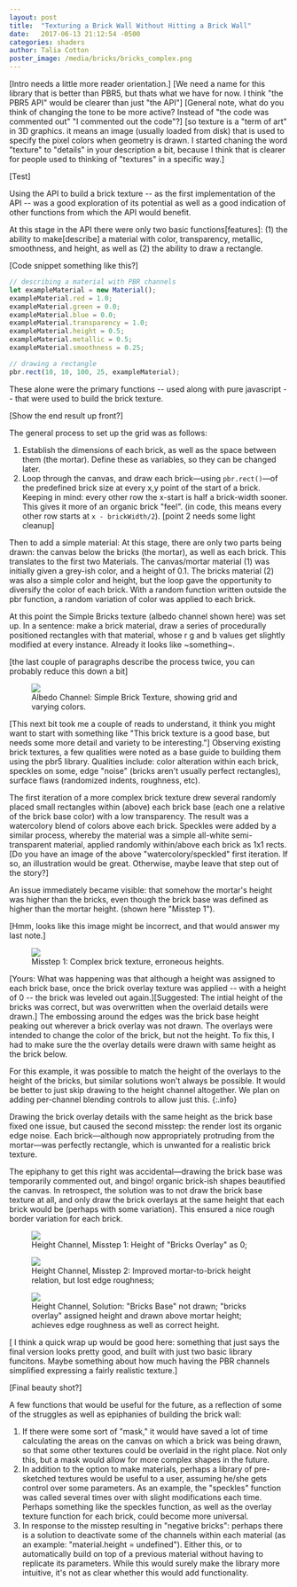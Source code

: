 ```yaml
---
layout: post
title:  "Texturing a Brick Wall Without Hitting a Brick Wall"
date:   2017-06-13 21:12:54 -0500
categories: shaders
author: Talia Cotton
poster_image: /media/bricks/bricks_complex.png
---
```


[Intro needs a little more reader orientation.]
[We need a name for this library that is better than PBR5, but thats what we have for now. I think "the PBR5 API" would be clearer than just "the API"]
[General note, what do you think of changing the tone to be more active? Instead of "the code was commented out" "I commented out the code"?]
[so texture is a "term of art" in 3D graphics. it means an image (usually loaded from disk) that is used to specify the pixel colors when geometry is drawn. I started chaning the word "texture" to "details" in your description a bit, because I think that is clearer for people used to thinking of "textures" in a specific way.]

[Test]

Using the API to build a brick texture -- as the first implementation of the API -- was a good exploration of its potential as well as a good indication of other functions from which the API would benefit.

At this stage in the API there were only two basic functions[features]: (1) the ability to make[describe] a material with color, transparency, metallic, smoothness, and height, as well as (2) the ability to draw a rectangle. 

[Code snippet something like this?]
```javascript
// describing a material with PBR channels
let exampleMaterial = new Material();
exampleMaterial.red = 1.0;
exampleMaterial.green = 0.0;
exampleMaterial.blue = 0.0;
exampleMaterial.transparency = 1.0;
exampleMaterial.height = 0.5;
exampleMaterial.metallic = 0.5;
exampleMaterial.smoothness = 0.25;

// drawing a rectangle
pbr.rect(10, 10, 100, 25, exampleMaterial);
```

These alone were the primary functions -- used along with pure javascript -- that were used to build the brick texture.

[Show the end result up front?]

The general process to set up the grid was as follows:
1. Establish the dimensions of each brick, as well as the space between them (the mortar). Define these as variables, so they can be changed later.
2. Loop through the canvas, and draw each brick—using `pbr.rect()`—of the predefined brick size at every x,y point of the start of a brick. Keeping in mind: every other row the x-start is half a brick-width sooner. This gives it more of an organic brick "feel". (in code, this means every other row starts at `x - brickWidth/2`).
[point 2 needs some light cleanup]

Then to add a simple material:
At this stage, there are only two parts being drawn: the canvas below the bricks (the mortar), as well as each brick. This translates to the first two Materials. The canvas/mortar material (1) was initially given a grey-ish color, and a height of 0.1. The bricks material (2) was also a simple color and height, but the loop gave the opportunity to diversify the color of each brick. With a random function written outside the pbr function, a random variation of color was applied to each brick.

At this point the Simple Bricks texture (albedo channel shown here) was set up. In a sentence: make a brick material, draw a series of procedurally positioned rectangles with that material, whose r g and b values get slightly modified at every instance. Already it looks like ~something~.

[the last couple of paragraphs describe the process twice, you can probably reduce this down a bit]

<div class="figures">
    <figure>
        <img src="{{site.baseurl}}/media/bricks/bricks_basic_albedo.png">
        <figcaption>
        Albedo Channel: Simple Brick Texture, showing grid and varying colors.
        </figcaption>
    </figure>
</div>

[This next bit took me a couple of reads to understand, it think you might want to start with something like "This brick texture is a good base, but needs some more detail and variety to be interesting."]
Observing existing brick textures, a few qualities were noted as a base guide to building them using the pbr5 library. Qualities include: color alteration within each brick, speckles on some, edge "noise" (bricks aren't usually perfect rectangles), surface flaws (randomized indents, roughness, etc).

The first iteration of a more complex brick texture drew several randomly placed small rectangles within (above) each brick base (each one a relative of the brick base color) with a low transparency. The result was a watercolory blend of colors above each brick. Speckles were added by a similar process, whereby the material was a simple all-white semi-transparent material, applied randomly within/above each brick as 1x1 rects.
[Do you have an image of the above "watercolory/speckled" first iteration. If so, an illustration would be great. Otherwise, maybe leave that step out of the story?]

An issue immediately became visible: that somehow the mortar's height was higher than the bricks, even though the brick base was defined as higher than the mortar height. (shown here "Misstep 1").

[Hmm, looks like this image might be incorrect, and that would answer my last note.]

<div class="figures">
    <figure>
        <img src="{{site.baseurl}}/media/bricks/bricks_basic_albedo.png">
        <figcaption>
        Misstep 1: Complex brick texture, erroneous heights.
        </figcaption>
    </figure>
</div>

[Yours: What was happening was that although a height was assigned to each brick base, once the brick overlay texture was applied -- with a height of 0 -- the brick was leveled out again.][Suggested: The intial height of the bricks was correct, but was overwritten when the overlaid details were drawn.] The embossing around the edges was the brick base height peaking out wherever a brick overlay was not drawn. The overlays were intended to change the color of the brick, but not the height. To fix this, I had to make sure the the overlay details were drawn with same height as the brick below.

For this example, it was possible to match the height of the overlays to the height of the bricks, but similar solutions won't always be possible. It would be better to just skip drawing to the height channel altogether. We plan on adding per-channel blending controls to allow just this.
{:.info}

Drawing the brick overlay details with the same height as the brick base fixed one issue, but caused the second misstep: the render lost its organic edge noise. Each brick—although now appropriately protruding from the mortar—was perfectly rectangle, which is unwanted for a realistic brick texture.

The epiphany to get this right was accidental—drawing the brick base was temporarily commented out, and bingo! organic brick-ish shapes beautified the canvas. In retrospect, the solution was to not draw the brick base texture at all, and only draw the brick overlays at the same height that each brick would be (perhaps with some variation). This ensured a nice rough border variation for each brick.


<div class="figures">
    <figure>
        <img src="{{site.baseurl}}/media/bricks/bricks_height0.png">
        <figcaption>
        Height Channel, Misstep 1: Height of "Bricks Overlay" as 0;
        </figcaption>
    </figure>
    <figure>
        <img src="{{site.baseurl}}/media/bricks/bricks_height1.png">
        <figcaption>
        Height Channel, Misstep 2: Improved mortar-to-brick height relation, but lost edge roughness;
        </figcaption>
    </figure>
    <figure>
        <img src="{{site.baseurl}}/media/bricks/bricks_height2.png">
        <figcaption>
        Height Channel, Solution: "Bricks Base" not drawn; "bricks overlay" assigned height and drawn above mortar height; achieves edge roughness as well as correct height.
        </figcaption>
    </figure>
</div>

[ I think a quick wrap up would be good here: something that just says the final version looks pretty good, and built with just two basic library funcitons. Maybe something about how much having the PBR channels simplified expressing a fairly realistic texture.]

[Final beauty shot?] 


A few functions that would be useful for the future, as a reflection of some of the struggles as well as epiphanies of building the brick wall:
1. If there were some sort of "mask," it would have saved a lot of time calculating the areas on the canvas on which a brick was being drawn, so that some other textures could be overlaid in the right place. Not only this, but a mask would allow for more complex shapes in the future.
2. In addition to the option to make materials, perhaps a library of pre-sketched textures would be useful to a user, assuming he/she gets control over some parameters. As an example, the "speckles" function was called several times over with slight modifications each time. Perhaps something like the speckles function, as well as the overlay texture function for each brick, could become more universal.
3. In response to the misstep resulting in "negative bricks": perhaps there is a solution to deactivate some of the channels within each material (as an example: "material.height = undefined"). Either this, or to automatically build on top of a previous material without having to replicate its parameters. While this would surely make the library more intuitive, it's not as clear whether this would add functionality.
